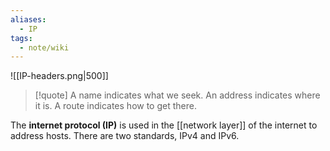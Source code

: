 ```yaml
---
aliases:
  - IP
tags:
  - note/wiki
---
```

![[IP-headers.png|500]]

> [!quote] A name indicates what we seek. An address indicates where it is. A route indicates how to get there.


The **internet protocol (IP)** is used in the [[network layer]] of the internet to address hosts. There are two standards, IPv4 and IPv6.
